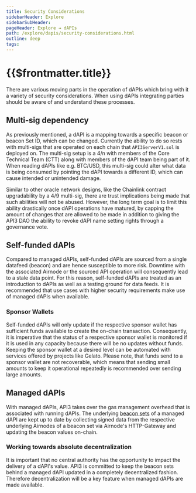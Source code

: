 ```yaml
---
title: Security Considerations
sidebarHeader: Explore
sidebarSubHeader:
pageHeader: Explore → dAPIs
path: /explore/dapis/security-considerations.html
outline: deep
tags:
---
```


<PageHeader/>

<SearchHighlight/>

<FlexStartTag/>

# {{$frontmatter.title}}

There are various moving parts in the operation of dAPIs which bring with it a
variety of security considerations. When using dAPIs integrating parties should
be aware of and understand these processes.

## Multi-sig dependency

As previously mentioned, a dAPI is a mapping towards a specific beacon or beacon
Set ID, which can be changed. Currently the ability to do so rests with
multi-sigs that are operated on each chain that `API3ServerV1.sol` is deployed
on. The multi-sig setup is a 4/n with members of the Core Technical Team (CTT)
along with members of the dAPI team being part of it. When reading dAPIs like
e.g. BTC/USD, this multi-sig could alter what data is being consumed by pointing
the dAPI towards a different ID, which can cause intended or unintended damage.

Similar to other oracle network designs, like the Chainlink contract
upgradability by a 4/9 multi-sig, there are trust implications being made that
such abilities will not be abused. However, the long term goal is to limit this
ability drastically once dAPI operations have matured, by capping the amount of
changes that are allowed to be made in addition to giving the API3 DAO the
ability to revoke dAPI name setting rights through a governance vote.

## Self-funded dAPIs

Compared to managed dAPIs, self-funded dAPIs are sourced from a single datafeed
(beacon) and are hence susceptible to more risk. Downtime with the associated
Airnode or the sourced API operation will consequently lead to a stale data
point. For this reason, self-funded dAPIs are treated as an introduction to
dAPIs as well as a testing ground for data feeds. It is recommended that use
cases with higher security requirements make use of managed dAPIs when
available.

### Sponsor Wallets

Self-funded dAPIs will only update if the respective sponsor wallet has
sufficient funds available to create the on-chain transaction. Consequently, it
is imperative that the status of a respective sponsor wallet is monitored if it
is used in any capacity because there will be no updates without funds. Keeping
the sponsor wallet at a desired level can be automated with services offered by
projects like Gelato. Please note, that funds send to a sponsor wallet are not
recoverable, which means that sending small amounts to keep it operational
repeatedly is recommended over sending large amounts.

## Managed dAPIs

With managed dAPIs, API3 takes over the gas management overhead that is
associated with running dAPIs. The underlying
[beacon sets](/reference/dapis/understand/index.md) of a managed dAPI are kept
up to date by collecting signed data from the respective underlying Airnodes of
a beacon set via Airnode's HTTP-Gateway and updating the beacon values on-chain.

### Working towards absolute decentralization

It is important that no central authority has the opportunity to impact the
delivery of a dAPI's value. API3 is committed to keep the beacon sets behind a
managed dAPI updated in a completely decentralized fashion. Therefore
decentralization will be a key feature when managed dAPIs are made available.

<FlexEndTag/>
